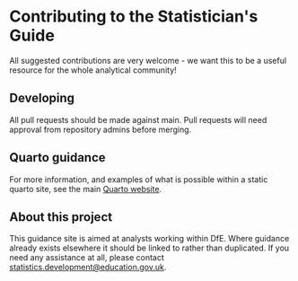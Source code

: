 # Contributing to the Statistician's Guide

All suggested contributions are very welcome - we want this to be a useful resource for the whole analytical community!

## Developing 
All pull requests should be made against main. Pull requests will need approval from repository admins before merging.

<!-- TODO: add more details on

- adding images (in the right folder, code to do so)
- adding links (within page, within site, external to site)]
- adding videos / other content
- redirecting pages where changing / removing
- checking for broken links when changing headings
- building locally before raising a pull request

-->

## Quarto guidance
For more information, and examples of what is possible within a static quarto site, see the main [Quarto website](https://quarto.org/).

## About this project 
This guidance site is aimed at analysts working within DfE. Where guidance already exists elsewhere it should be linked to rather than duplicated. If you need any assistance at all, please contact [statistics.development@education.gov.uk](mailto:statistics.development@education.gov.uk).
